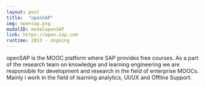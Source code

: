 ```yaml
---
layout: post
title:  "openSAP"
img: opensap.png
modalID: modalopenSAP
link: https://open.sap.com
runtime: 2013 - ongoing
---
```

openSAP is the MOOC platform where SAP provides free courses. As a part of the research team on knowledge and learning engineering we are responsible for development and research in the field of enterprise MOOCs. Mainly i work in the field of learning analytics, UI/UX and Offline Support.
